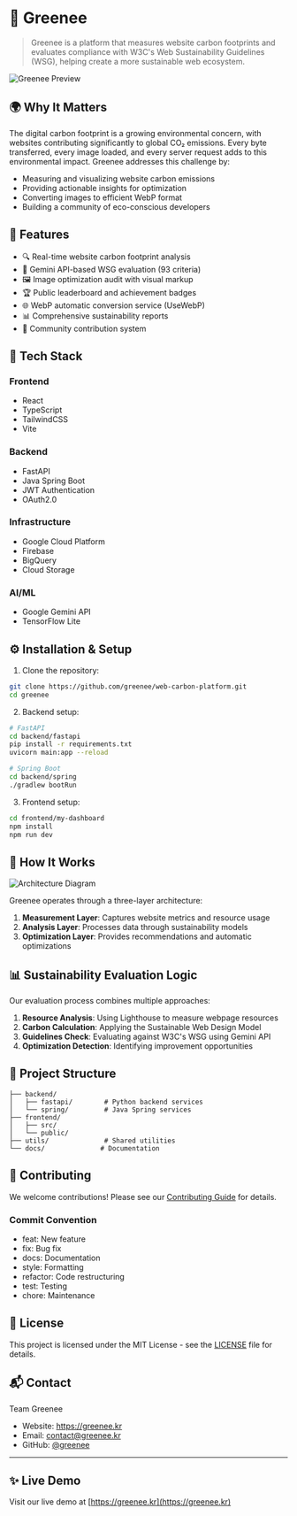 # 🌱 Greenee

> Greenee is a platform that measures website carbon footprints and evaluates compliance with W3C's Web Sustainability Guidelines (WSG), helping create a more sustainable web ecosystem.

![Greenee Preview](docs/demo.gif)

## 🌍 Why It Matters

The digital carbon footprint is a growing environmental concern, with websites contributing significantly to global CO₂ emissions. Every byte transferred, every image loaded, and every server request adds to this environmental impact. Greenee addresses this challenge by:

- Measuring and visualizing website carbon emissions
- Providing actionable insights for optimization
- Converting images to efficient WebP format
- Building a community of eco-conscious developers

## 🚀 Features

- 🔍 Real-time website carbon footprint analysis
- 🧠 Gemini API-based WSG evaluation (93 criteria)
- 🖼️ Image optimization audit with visual markup
- 🏆 Public leaderboard and achievement badges
- 🌐 WebP automatic conversion service (UseWebP)
- 📊 Comprehensive sustainability reports
- 🤝 Community contribution system

## 🔧 Tech Stack

### Frontend
- React
- TypeScript
- TailwindCSS
- Vite

### Backend
- FastAPI
- Java Spring Boot
- JWT Authentication
- OAuth2.0

### Infrastructure
- Google Cloud Platform
- Firebase
- BigQuery
- Cloud Storage

### AI/ML
- Google Gemini API
- TensorFlow Lite

## ⚙️ Installation & Setup

1. Clone the repository:
```bash
git clone https://github.com/greenee/web-carbon-platform.git
cd greenee
```

2. Backend setup:
```bash
# FastAPI
cd backend/fastapi
pip install -r requirements.txt
uvicorn main:app --reload

# Spring Boot
cd backend/spring
./gradlew bootRun
```

3. Frontend setup:
```bash
cd frontend/my-dashboard
npm install
npm run dev
```

## 🧪 How It Works

![Architecture Diagram](docs/architecture.png)

Greenee operates through a three-layer architecture:
1. **Measurement Layer**: Captures website metrics and resource usage
2. **Analysis Layer**: Processes data through sustainability models
3. **Optimization Layer**: Provides recommendations and automatic optimizations

## 📊 Sustainability Evaluation Logic

Our evaluation process combines multiple approaches:
1. **Resource Analysis**: Using Lighthouse to measure webpage resources
2. **Carbon Calculation**: Applying the Sustainable Web Design Model
3. **Guidelines Check**: Evaluating against W3C's WSG using Gemini API
4. **Optimization Detection**: Identifying improvement opportunities

## 📁 Project Structure

```
├── backend/
│   ├── fastapi/        # Python backend services
│   └── spring/         # Java Spring services
├── frontend/
│   ├── src/
│   └── public/
├── utils/              # Shared utilities
└── docs/              # Documentation
```

## 🙋 Contributing

We welcome contributions! Please see our [Contributing Guide](CONTRIBUTING.md) for details.

### Commit Convention
- feat: New feature
- fix: Bug fix
- docs: Documentation
- style: Formatting
- refactor: Code restructuring
- test: Testing
- chore: Maintenance

## 📜 License

This project is licensed under the MIT License - see the [LICENSE](LICENSE) file for details.

## 📬 Contact

Team Greenee
- Website: https://greenee.kr
- Email: contact@greenee.kr
- GitHub: [@greenee](https://github.com/greenee)

---

## ✨ Live Demo

Visit our live demo at [https://greenee.kr](https://greenee.kr)

